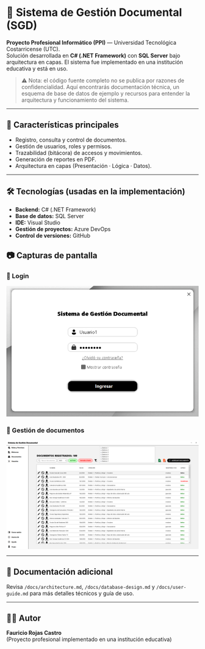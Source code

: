 # 📑 Sistema de Gestión Documental (SGD)

**Proyecto Profesional Informático (PPI)** — Universidad Tecnológica Costarricense (UTC).  
Solución desarrollada en **C# (.NET Framework)** con **SQL Server** bajo arquitectura en capas. El sistema fue implementado en una institución educativa y está en uso.

> ⚠️ Nota: el código fuente completo no se publica por razones de confidencialidad. Aquí encontrarás documentación técnica, un esquema de base de datos de ejemplo y recursos para entender la arquitectura y funcionamiento del sistema.

---

## 🚀 Características principales
- Registro, consulta y control de documentos.  
- Gestión de usuarios, roles y permisos.  
- Trazabilidad (bitácora) de accesos y movimientos.  
- Generación de reportes en PDF.  
- Arquitectura en capas (Presentación · Lógica · Datos).

---

## 🛠 Tecnologías (usadas en la implementación)
- **Backend:** C# (.NET Framework)  
- **Base de datos:** SQL Server  
- **IDE:** Visual Studio  
- **Gestión de proyectos:** Azure DevOps  
- **Control de versiones:** GitHub

## 📷 Capturas de pantalla
### 🔑 Login
![Login](screenshots/login.PNG)

### 📂 Gestión de documentos
![Document List](screenshots/docs.PNG)

---

## 📄 Documentación adicional
Revisa `/docs/architecture.md`, `/docs/database-design.md` y `/docs/user-guide.md` para más detalles técnicos y guía de uso.

---

## 👨‍💻 Autor
**Fauricio Rojas Castro**  
(Proyecto profesional implementado en una institución educativa)
